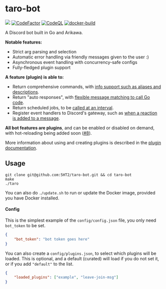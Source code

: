 # taro-bot

[![](https://img.shields.io/badge/discord%20bot-invite!-5865F2?logo=discord&logoColor=white)](https://discord.com/oauth2/authorize?client_id=893216230410952785&permissions=278404582464&scope=bot)
[![CodeFactor](https://img.shields.io/codefactor/grade/github/5HT2/taro-bot?logo=codefactor&logoColor=white)](https://www.codefactor.io/repository/github/5HT2/taro-bot)
[![CodeQL](https://github.com/5HT2/taro-bot/actions/workflows/codeql-analysis.yml/badge.svg)](https://github.com/5HT2/taro-bot/actions/workflows/codeql-analysis.yml)
[![docker-build](https://github.com/5HT2/taro-bot/actions/workflows/docker-build.yml/badge.svg)](https://github.com/5HT2/taro-bot/actions/workflows/docker-build.yml)

A Discord bot built in Go and Arikawa.

**Notable features:**
- Strict arg parsing and selection
- Automatic error handling via friendly messages given to the user :)
- Asynchronous event handling with concurrency-safe configs
- Fully-fledged plugin support

**A feature (plugin) is able to:**
- Return comprehensive commands, with [info support such as aliases and descriptions](https://github.com/5HT2/taro-bot/blob/99b929ac18d583a38a332405b45dd53d57143b17/plugins/base/base.go#L19).
- Return "auto responses", with [flexible message matching to call Go code](https://github.com/5HT2/taro-bot/blob/99b929ac18d583a38a332405b45dd53d57143b17/plugins/tenor-delete/tenor-delete.go#L28).
- Return scheduled jobs, to be [called at an interval](https://github.com/5HT2/taro-bot/blob/99b929ac18d583a38a332405b45dd53d57143b17/plugins/vintagestory/vintagestory.go#L30).
- Register event handlers to Discord's gateway, such as [when a reaction is added to a message](https://github.com/5HT2/taro-bot/blob/99b929ac18d583a38a332405b45dd53d57143b17/plugins/starboard/starboard.go#L123).

**All bot features are plugins**, and can be enabled or disabled on demand, with hot-reloading being added soon ([#8](https://github.com/5HT2/taro-bot/issues/8)).

More information about using and creating plugins is described in the [plugin documentation](https://github.com/5HT2/taro-bot/blob/master/plugins).

## Usage

```
git clone git@github.com:5HT2/taro-bot.git && cd taro-bot
make
./taro
```

You can also do `./update.sh` to run or update the Docker image, provided you have Docker installed.

#### Config

This is the simplest example of the `config/config.json` file, you only need `bot_token` to be set.

```json
{
    "bot_token": "bot token goes here"
}
```

You can also create a `config/plugins.json`, to select which plugins will be loaded.
This is optional, and a default (curated) will load if you do not set it, or if you add `"default"` to the list.

```json
{
    "loaded_plugins": ["example", "leave-join-msg"]
}
```
